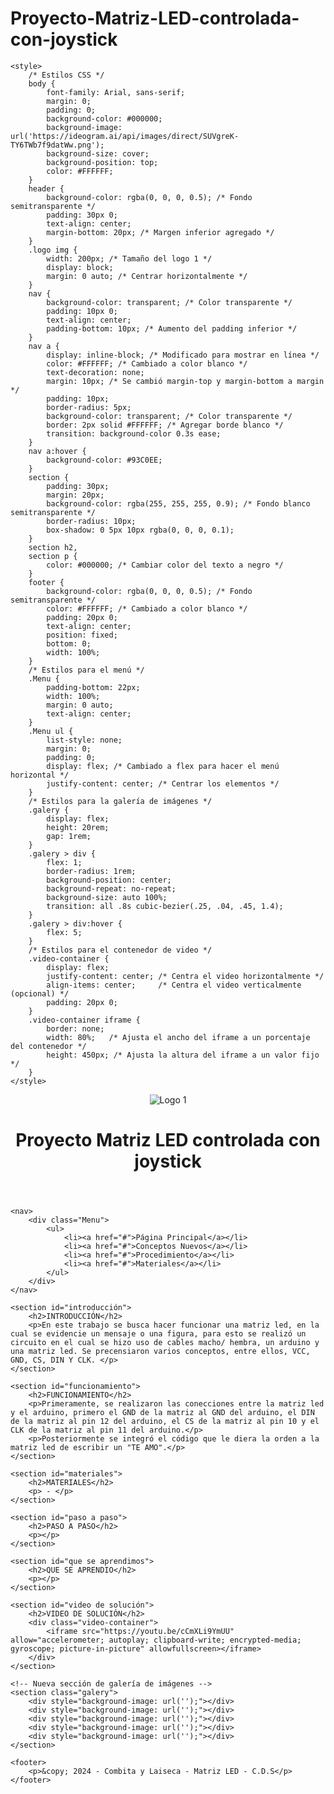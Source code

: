# Proyecto-Matriz-LED-controlada-con-joystick

<html lang="es">
<head>
    <meta charset="UTF-8">
    <meta name="viewport" content="width=device-width, initial-scale=1.0">
    <title>Basura Tecnológica</title>
    <!-- Agrega el ícono de la pestaña del navegador -->
    <link rel="icon" type="image/png" href="https://ideogram.ai/assets/image/list/response/pEfXHfeZQzKx_UU6RyDqRg">

    <style>
        /* Estilos CSS */
        body {
            font-family: Arial, sans-serif;
            margin: 0;
            padding: 0;
            background-color: #000000;
            background-image: url('https://ideogram.ai/api/images/direct/SUVgreK-TY6TWb7f9datWw.png');
            background-size: cover;
            background-position: top;
            color: #FFFFFF;
        }
        header {
            background-color: rgba(0, 0, 0, 0.5); /* Fondo semitransparente */
            padding: 30px 0;
            text-align: center;
            margin-bottom: 20px; /* Margen inferior agregado */
        }
        .logo img {
            width: 200px; /* Tamaño del logo 1 */
            display: block;
            margin: 0 auto; /* Centrar horizontalmente */
        }
        nav {
            background-color: transparent; /* Color transparente */
            padding: 10px 0;
            text-align: center;
            padding-bottom: 10px; /* Aumento del padding inferior */
        }
        nav a {
            display: inline-block; /* Modificado para mostrar en línea */
            color: #FFFFFF; /* Cambiado a color blanco */
            text-decoration: none;
            margin: 10px; /* Se cambió margin-top y margin-bottom a margin */
            padding: 10px;
            border-radius: 5px;
            background-color: transparent; /* Color transparente */
            border: 2px solid #FFFFFF; /* Agregar borde blanco */
            transition: background-color 0.3s ease;
        }
        nav a:hover {
            background-color: #93C0EE;
        }
        section {
            padding: 30px;
            margin: 20px;
            background-color: rgba(255, 255, 255, 0.9); /* Fondo blanco semitransparente */
            border-radius: 10px;
            box-shadow: 0 5px 10px rgba(0, 0, 0, 0.1);
        }
        section h2,
        section p {
            color: #000000; /* Cambiar color del texto a negro */
        }
        footer {
            background-color: rgba(0, 0, 0, 0.5); /* Fondo semitransparente */
            color: #FFFFFF; /* Cambiado a color blanco */
            padding: 20px 0;
            text-align: center;
            position: fixed;
            bottom: 0;
            width: 100%;
        }
        /* Estilos para el menú */
        .Menu {
            padding-bottom: 22px;
            width: 100%;
            margin: 0 auto;
            text-align: center;
        }
        .Menu ul {
            list-style: none;
            margin: 0;
            padding: 0;
            display: flex; /* Cambiado a flex para hacer el menú horizontal */
            justify-content: center; /* Centrar los elementos */
        }
        /* Estilos para la galería de imágenes */
        .galery {
            display: flex;
            height: 20rem;
            gap: 1rem;
        }
        .galery > div {
            flex: 1;
            border-radius: 1rem;
            background-position: center;
            background-repeat: no-repeat;
            background-size: auto 100%;
            transition: all .8s cubic-bezier(.25, .04, .45, 1.4);
        }
        .galery > div:hover {
            flex: 5;
        }
        /* Estilos para el contenedor de video */
        .video-container {
            display: flex;
            justify-content: center; /* Centra el video horizontalmente */
            align-items: center;     /* Centra el video verticalmente (opcional) */
            padding: 20px 0;
        }
        .video-container iframe {
            border: none;
            width: 80%;   /* Ajusta el ancho del iframe a un porcentaje del contenedor */
            height: 450px; /* Ajusta la altura del iframe a un valor fijo */
        }
    </style>
</head>
<body>
    <header>
        <div class="logo">
            <img src="https://colegiodivinosalvadorcali.edu.co/images/fixed/ESCUDO%20OFICIAl.png" alt="Logo 1">
        </div>
        <h1>Proyecto Matriz LED controlada con joystick</h1>
    </header>

    <nav>
        <div class="Menu">
            <ul>
                <li><a href="#">Página Principal</a></li>
                <li><a href="#">Conceptos Nuevos</a></li>
                <li><a href="#">Procedimiento</a></li>
                <li><a href="#">Materiales</a></li>
            </ul>   
        </div>
    </nav>

    <section id="introducción">
        <h2>INTRODUCCIÓN</h2>
        <p>En este trabajo se busca hacer funcionar una matriz led, en la cual se evidencie un mensaje o una figura, para esto se realizó un circuito en el cual se hizo uso de cables macho/ hembra, un arduino y una matriz led. Se precensiaron varios conceptos, entre ellos, VCC, GND, CS, DIN Y CLK. </p>
    </section>

    <section id="funcionamiento">
        <h2>FUNCIONAMIENTO</h2>
        <p>Primeramente, se realizaron las conecciones entre la matriz led y el arduino, primero el GND de la matriz al GND del arduino, el DIN de la matriz al pin 12 del arduino, el CS de la matriz al pin 10 y el CLK de la matriz al pin 11 del arduino.</p>
        <p>Posteriormente se integró el código que le diera la orden a la matriz led de escribir un "TE AMO".</p>
    </section>

    <section id="materiales">
        <h2>MATERIALES</h2>
        <p> - </p>
    </section>

    <section id="paso a paso">
        <h2>PASO A PASO</h2>
        <p></p>
    </section>

    <section id="que se aprendimos">
        <h2>QUE SE APRENDIO</h2>
        <p></p>
    </section>

    <section id="video de solución">
        <h2>VIDEO DE SOLUCIÓN</h2>
        <div class="video-container">
            <iframe src="https://youtu.be/cCmXLi9YmUU" allow="accelerometer; autoplay; clipboard-write; encrypted-media; gyroscope; picture-in-picture" allowfullscreen></iframe>
        </div>
    </section>

    <!-- Nueva sección de galería de imágenes -->
    <section class="galery">
        <div style="background-image: url('');"></div>
        <div style="background-image: url('');"></div>
        <div style="background-image: url('');"></div>
        <div style="background-image: url('');"></div>
        <div style="background-image: url('');"></div>
    </section>

    <footer>
        <p>&copy; 2024 - Combita y Laiseca - Matriz LED - C.D.S</p>
    </footer>
</body>
</html>
